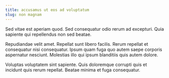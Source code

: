 ```yaml
---
title: accusamus ut eos ad voluptatum
slug: non magnam
---
```


Sed vitae est aperiam quod. Sed consequatur odio rerum ad excepturi. Quia sapiente qui repellendus non sed beatae.

Repudiandae velit amet. Repellat sunt libero facilis. Rerum repellat et consequatur nisi consequatur. Ipsum quam fuga quo autem saepe corporis aspernatur nesciunt. Molestias illo qui ipsum blanditiis quis autem dolore.

Voluptas voluptatem sint sapiente. Quis doloremque corrupti quis et incidunt quis rerum repellat. Beatae minima et fuga consequatur.
